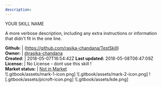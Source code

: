 ```yaml
---
description: 
---
```

YOUR SKILL NAME

A more verbose description, including any extra instructions or
information that didn't fit in the one line.

**Github:** | (https://github.com/rasika-chandana/TestSkill)  
**Owner:** | [@rasika-chandana](https://github.com/rasika-chandana)  
**Created:** | 2018-05-07T16:54:42Z  **Last updated:** 2018-05-08T06:47:09Z  
**License:** | No License - dont use this skill !  
**Market status:** | [Not in Market](https://market.mycroft.ai/skill/)  
 ![.gitbook/assets/mark-1-icon.png]  ![.gitbook/assets/mark-2-icon.png]  ![.gitbook/assets/picroft-icon.png]  ![.gitbook/assets/kde.png]  
